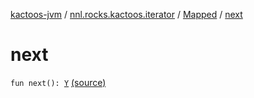 [kactoos-jvm](../../index.md) / [nnl.rocks.kactoos.iterator](../index.md) / [Mapped](index.md) / [next](./next.md)

# next

`fun next(): `[`Y`](index.md#Y) [(source)](https://github.com/neonailol/kactoos/blob/master/kactoos-jvm/src/main/kotlin/nnl/rocks/kactoos/iterator/Mapped.kt#L25)